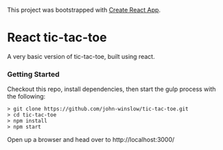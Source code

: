 This project was bootstrapped with [Create React App](https://github.com/facebookincubator/create-react-app).

# React tic-tac-toe

A very basic version of tic-tac-toe, built using react.  

### Getting Started

Checkout this repo, install dependencies, then start the gulp process with the following:

```
> git clone https://github.com/john-winslow/tic-tac-toe.git
> cd tic-tac-toe
> npm install
> npm start
```
Open up a browser and head over to http://localhost:3000/ 
